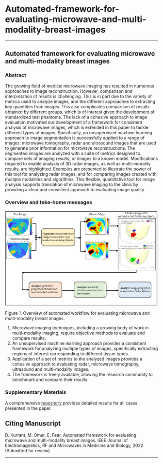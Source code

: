 # Automated-framework-for-evaluating-microwave-and-multi-modality-breast-images

***

## Automated framework for evaluating microwave and multi-modality breast images

### Abstract
The growing field of medical microwave imaging has resulted in numerous approaches to image reconstruction.  However, comparison and interpretation of results is challenging.  This is in part due to the variety of metrics used to analyze images, and the different approaches to extracting key quantities from images.  This also complicates comparison of results obtained by different groups, which is of interest given the development of standardized test phantoms.  The lack of a cohesive approach to image evaluation motivated our development of a framework for consistent analysis of microwave images, which is extended in this paper to tackle different types of images. Specifically, an unsupervised machine learning approach to image segmentation is successfully applied to a range of images: microwave tomography, radar and ultrasound images that are used to generate prior information for microwave reconstructions. The segmented images are analyzed with a suite of metrics designed to compare sets of imaging results, or images to a known model.   Modifications required to enable analysis of 3D radar images, as well as multi-modality results, are highlighted.  Examples are presented to illustrate the power of this tool for analyzing radar images, and for comparing images created with multiple modalities and algorithms.   This flexible, quantitative tool for image analysis supports translation of microwave imaging to the clinic by providing a clear and consistent approach to evaluating image quality. 

### Overview and take-home messages

![](https://github.com/djkurran/Automated-framework-for-evaluating-microwave-and-multi-modality-breast-images/blob/main/overview.png)

Figure 1. Overview of automated workflow for evaluating microwave and multi-modality breast images.

1.	Microwave imaging techniques, including a growing body of work in multi-modality imaging, require objective methods to evaluate and compare results.
2.	An unsupervised machine learning approach provides a consistent framework for analyzing multiple types of images, specifically extracting regions of interest corresponding to different tissue types.
3.	Application of a set of metrics to the analyzed images provides a cohesive approach to evaluating radar, microwave tomography, ultrasound and multi-modality images.
4.	The framework is freely available, allowing the research community to benchmark and compare their results.

### Supplementary Materials

A comprehensive [repository](https://github.com/djkurran/Automated-framework-for-evaluating-microwave-and-multi-modality-breast-images/wiki) provides detailed results for all cases presented in the paper.

## Citing Manuscript

D. Kurrant, M. Omer, E. Fear. Automated framework for evaluating microwave and multi-modality breast images. IEEE Journal of Electromagnetics, RF and Microwaves in Medicine and Biology, 2022 (Submitted for review).

***
